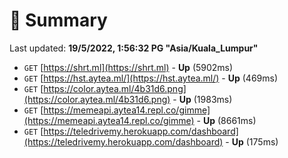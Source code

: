 # 📖 Summary
Last updated: **19/5/2022, 1:56:32 PG "Asia/Kuala_Lumpur"**

- `GET` [https://shrt.ml](https://shrt.ml) - **Up** (5902ms)
- `GET` [https://hst.aytea.ml/](https://hst.aytea.ml/) - **Up** (469ms)
- `GET` [https://color.aytea.ml/4b31d6.png](https://color.aytea.ml/4b31d6.png) - **Up** (1983ms)
- `GET` [https://memeapi.aytea14.repl.co/gimme](https://memeapi.aytea14.repl.co/gimme) - **Up** (8661ms)
- `GET` [https://teledrivemy.herokuapp.com/dashboard](https://teledrivemy.herokuapp.com/dashboard) - **Up** (175ms)
